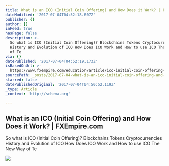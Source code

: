 ```yaml
---
title: What is an ICO (Initial Coin Offering) and How Does it Work? | FXEmpire.com
dateModified: '2017-07-04T04:52:18.607Z'
publisher: {}
author: []
inFeed: true
hasPage: false
description: >-
  So what is ICO (Initial Coin Offering)? Blockchains Tokens Cryptocurrencies
  History and Evolution of ICO How Does ICO Work and How to use ICO The New Way
  of Te
via: {}
datePublished: '2017-07-04T04:52:19.173Z'
isBasedOnUrl: >-
  https://www.fxempire.com/education/article/ico-initial-coin-offering-work-418446
sourcePath: _posts/2017-07-04-what-is-an-ico-initial-coin-offering-and-how-does-it-work.md
starred: false
datePublishedOriginal: '2017-07-04T04:50:52.119Z'
_type: Article
_context: 'http://schema.org'

---
```

<article style=""><h1>What is an ICO (Initial Coin Offering) and How Does it Work? | FXEmpire.com</h1><p>So what is ICO (Initial Coin Offering)? Blockchains Tokens Cryptocurrencies History and Evolution of ICO How Does ICO Work and How to use ICO The New Way of Te</p><img src="https://responsive.fxempire.com/fxempire/630a/2017/07/Cryptocurrency.jpg" /></article>